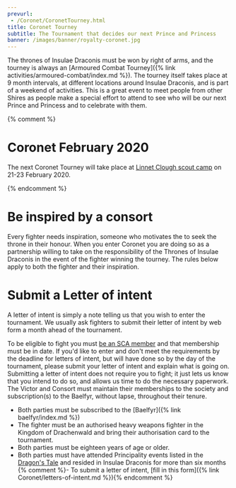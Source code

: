 ```yaml
---
prevurl:
 - /Coronet/CoronetTourney.html
title: Coronet Tourney
subtitle: The Tournament that decides our next Prince and Princess
banner: /images/banner/royalty-coronet.jpg
---
```

The thrones of Insulae Draconis must be won by right of arms, and the tourney is always an [Armoured Combat Tourney]({% link activities/armoured-combat/index.md %}).  The tourney itself takes place at 9 month intervals, at different locations around Insulae Draconis, and is part of a weekend of activities.  This is a great event to meet people from other Shires as people make a special effort to attend to see who will be our next Prince and Princess and to celebrate with them. 

{% comment %}

# Coronet February 2020

The next Coronet Tourney will take place at [Linnet Clough scout camp](https://sites.google.com/view/idcoronet2020sca) on 21-23 February 2020. 

{% endcomment %}

# Be inspired by a consort

Every fighter needs inspiration, someone who motivates the to seek the throne in their honour.  When you enter Coronet you are doing so as a partnership willing to take on the responsibility of the Thrones of Insulae Draconis in the event of the fighter winning the tourney.   The rules below apply to both the fighter and their inspiration.  

# Submit a Letter of intent

A letter of intent is simply a note telling us that you wish to enter the tournament. We usually ask fighters to submit their letter of intent by web form a month ahead of the tournament.

To be eligible to fight you must [be an SCA member](https://membermojo.co.uk/scauk) and that membership must be in date.  If you'd like to enter and don't meet the requirements by the deadline for letters of intent, but will have done so by the day of the tournament, please submit your letter of intent and explain what is going on.  Submitting a letter of intent does not require you to fight; it just lets us know that you intend to do so, and allows us time to do the necessary paperwork. The Victor and Consort must maintain their memberships to the society and subscription(s) to the Baelfyr, without lapse, throughout their tenure.

- Both parties must be subscribed to the [Baelfyr]({% link baelfyr/index.md %}) 
- The fighter must be an authorised heavy weapons fighter in the Kingdom of Drachenwald and bring their authorisation card to the tournament.
- Both parties must be eighteen years of age or older.
- Both parties must have attended Principality events listed in the [Dragon's Tale](https://drachenwald.sca.org/offices/chronicler/kingdom-newsletter/) and resided in Insulae Draconis for more than six months
{% comment %}- To submit a letter of intent, [fill in this form]({% link Coronet/letters-of-intent.md %}){% endcomment %}
